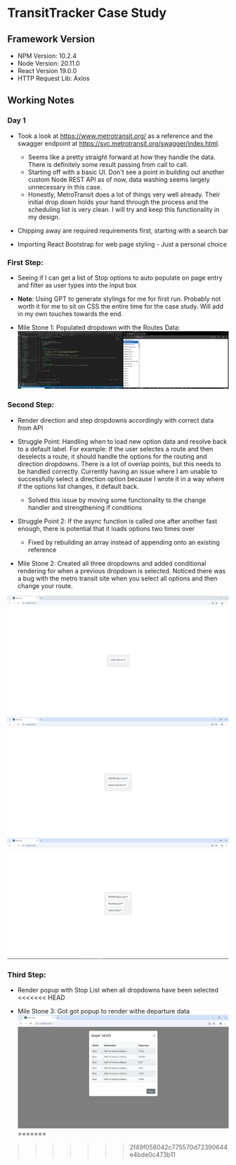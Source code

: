 # TransitTracker Case Study

## Framework Version
- NPM Version: 10.2.4
- Node Version: 20.11.0
- React Version 19.0.0
- HTTP Request Lib: Axios

## Working Notes

### Day 1
- Took a look at https://www.metrotransit.org/ as a reference and the swagger endpoint at https://svc.metrotransit.org/swagger/index.html.
    - Seems like a pretty straight forward at how they handle the data. There is definitely some result passing from call to call.
    - Starting off with a basic UI. Don't see a point in building out another custom Node REST API as of now, data washing seems largely unnecessary in this case.
    - Honestly, MetroTransit does a lot of things very well already. Their initial drop down holds your hand through the process and the scheduling list is very clean. I will try and keep this functionality in my design.

- Chipping away are required requirements first, starting with a search bar

- Importing React Bootstrap for web page styling - Just a personal choice

### First Step:
- Seeing if I can get a list of Stop options to auto populate on page entry and filter as user types into the input box
- **Note**: Using GPT to generate stylings for me for first run. Probably not worth it for me to sit on CSS the entire time for the case study. Will add in my own touches towards the end.

- Mile Stone 1: Populated dropdown with the Routes Data:
![image](./pictures\Milestone_1.PNG)

### Second Step:
- Render direction and step dropdowns accordingly with correct data from API

- Struggle Point: Handling when to load new option data and resolve back to a default label. For example: If the user selectes a route and then deselects a route, it should handle the options for the routing and direction dropdowns. There is a lot of overlap points, but this needs to be handled correctly. Currently having an issue where I am unable to successfully select a direction option because I wrote it in a way where if the options list changes, it default back.
    - Solved this issue by moving some functionality to the change handler and strengthening if conditions

- Struggle Point 2: If the async function is called one after another fast enough, there is potential that it loads options two times over
    - Fixed by rebuilding an array instead of appending onto an existing reference
    
- Mile Stone 2: Created all three dropdowns and added conditional rendering for when a previous dropdown is selected. Noticed there was a bug with the metro transit site when you select all options and then change your route.

![image](./pictures\Milestone_2a.PNG)
![image](./pictures\Milestone_2b.PNG)
![image](./pictures\Milestone_2c.PNG)

### Third Step:
- Render popup with Stop List when all dropdowns have been selected
<<<<<<< HEAD

- Mile Stone 3: Got got popup to render withe departure data
![image](pictures\Milestone_3.PNG)
=======
>>>>>>> 2f49f058042c775570d72390644e4bde0c473b11
